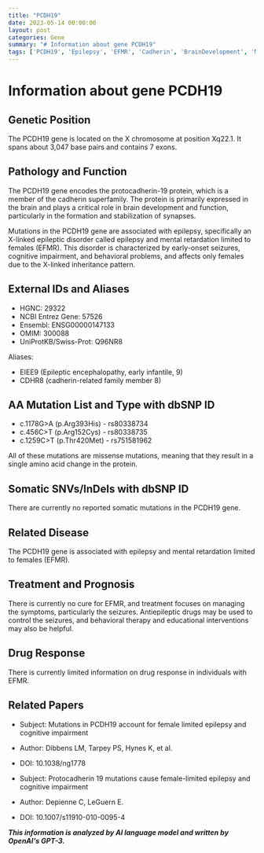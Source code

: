```yaml
---
title: "PCDH19"
date: 2023-05-14 00:00:00
layout: post
categories: Gene
summary: "# Information about gene PCDH19"
tags: ['PCDH19', 'Epilepsy', 'EFMR', 'Cadherin', 'BrainDevelopment', 'MissenseMutation', 'AntiepilepticDrugs', 'BehavioralTherapy']
---
```


# Information about gene PCDH19

## Genetic Position
The PCDH19 gene is located on the X chromosome at position Xq22.1. It spans about 3,047 base pairs and contains 7 exons.

## Pathology and Function
The PCDH19 gene encodes the protocadherin-19 protein, which is a member of the cadherin superfamily. The protein is primarily expressed in the brain and plays a critical role in brain development and function, particularly in the formation and stabilization of synapses.

Mutations in the PCDH19 gene are associated with epilepsy, specifically an X-linked epileptic disorder called epilepsy and mental retardation limited to females (EFMR). This disorder is characterized by early-onset seizures, cognitive impairment, and behavioral problems, and affects only females due to the X-linked inheritance pattern.

## External IDs and Aliases
- HGNC: 29322
- NCBI Entrez Gene: 57526
- Ensembl: ENSG00000147133
- OMIM: 300088
- UniProtKB/Swiss-Prot: Q96NR8

Aliases:
- EIEE9 (Epileptic encephalopathy, early infantile, 9)
- CDHR8 (cadherin-related family member 8)

## AA Mutation List and Type with dbSNP ID
- c.1178G>A (p.Arg393His) - rs80338734
- c.456C>T (p.Arg152Cys) - rs80338735
- c.1259C>T (p.Thr420Met) - rs751581962

All of these mutations are missense mutations, meaning that they result in a single amino acid change in the protein.

## Somatic SNVs/InDels with dbSNP ID
There are currently no reported somatic mutations in the PCDH19 gene.

## Related Disease
The PCDH19 gene is associated with epilepsy and mental retardation limited to females (EFMR).

## Treatment and Prognosis
There is currently no cure for EFMR, and treatment focuses on managing the symptoms, particularly the seizures. Antiepileptic drugs may be used to control the seizures, and behavioral therapy and educational interventions may also be helpful.

## Drug Response
There is currently limited information on drug response in individuals with EFMR.

## Related Papers
- Subject: Mutations in PCDH19 account for female limited epilepsy and cognitive impairment
- Author: Dibbens LM, Tarpey PS, Hynes K, et al.
- DOI: 10.1038/ng1778

- Subject: Protocadherin 19 mutations cause female-limited epilepsy and cognitive impairment
- Author: Depienne C, LeGuern E.
- DOI: 10.1007/s11910-010-0095-4

**_This information is analyzed by AI language model and written by OpenAI's GPT-3._**